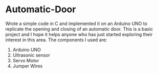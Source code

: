 # Automatic-Door
Wrote a simple code in C and implemented it on an Arduino UNO to replicate the opening and closing of an automatic door.
This is a basic project and I hope it helps anyone who has just started exploring their interest in this area.
The components I used are:
1) Arduino UNO
2) Ultrasonic sensor
3) Servo Motor 
4) Jumper Wires


